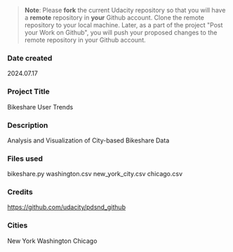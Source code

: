 >**Note**: Please **fork** the current Udacity repository so that you will have a **remote** repository in **your** Github account. Clone the remote repository to your local machine. Later, as a part of the project "Post your Work on Github", you will push your proposed changes to the remote repository in your Github account.

### Date created
2024.07.17 

### Project Title
Bikeshare User Trends

### Description
Analysis and Visualization of City-based Bikeshare Data

### Files used
bikeshare.py
washington.csv
new_york_city.csv
chicago.csv

### Credits
https://github.com/udacity/pdsnd_github

### Cities
New York
Washington
Chicago